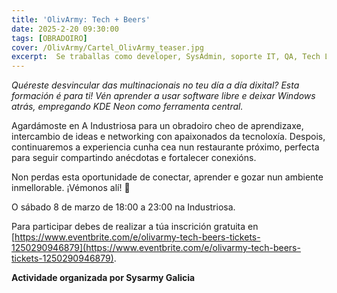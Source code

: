 ```yaml
---
title: 'OlivArmy: Tech + Beers'
date: 2025-2-20 09:30:00
tags: [OBRADOIRO]
cover: /OlivArmy/Cartel_OlivArmy_teaser.jpg
excerpt:  Se traballas como developer, SysAdmin, soporte IT, QA, Tech Lead, Infraestrutura ou simplemente che gusta este mundo, este é o grupo para ti.
---
```


<em>Quéreste desvincular das multinacionais no teu día a día dixital? Esta formación é para ti! Vén aprender a usar software libre e deixar Windows atrás, empregando KDE Neon como ferramenta central.</em>

Agardámoste en A Industriosa para un obradoiro cheo de aprendizaxe, intercambio de ideas e networking con apaixonados da tecnoloxía. Despois, continuaremos a experiencia cunha cea nun restaurante próximo, perfecta para seguir compartindo anécdotas e fortalecer conexións.

Non perdas esta oportunidade de conectar, aprender e gozar nun ambiente inmellorable. ¡Vémonos alí! 🙌

O sábado 8 de marzo de 18:00 a 23:00 na Industriosa.

Para participar debes de realizar a túa inscrición gratuita en [https://www.eventbrite.com/e/olivarmy-tech-beers-tickets-1250290946879](https://www.eventbrite.com/e/olivarmy-tech-beers-tickets-1250290946879).

<strong>Actividade organizada por Sysarmy Galicia</strong>
